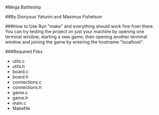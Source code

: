#Mega Battleship

##By Dionysus Yatunin and Maximus Fishelson

###How to Use
Run "make" and everything should work fine from there. You can try testing the project on just your machine by opening one terminal window, starting a new game, then opening another terminal window and joining the game by entering the hostname "localhost".

###Required Files
 - utils.c
 - utils.h
 - board.c
 - board.h
 - connections.c
 - connections.h
 - game.c
 - game.h
 - main.c
 - Makefile